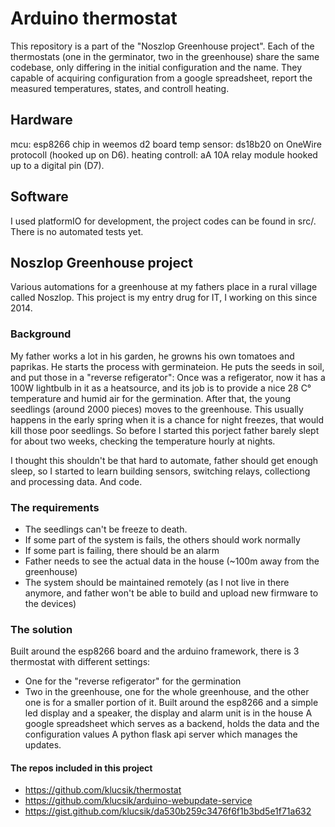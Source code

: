 # Arduino thermostat
This repository is a part of the "Noszlop Greenhouse project". Each of the thermostats (one in the germinator, two in the greenhouse) share the same codebase, only differing in the initial configuration and the name.
They capable of acquiring configuration from a google spreadsheet, report the measured temperatures, states, and controll heating.

## Hardware
mcu: esp8266 chip in weemos d2 board
temp sensor: ds18b20 on OneWire protocoll (hooked up on D6).
heating controll: aA 10A relay module hooked up to a digital pin (D7).

## Software
I used platformIO for development, the project codes can be found in src/. There is no automated tests yet.


## Noszlop Greenhouse project
Various automations for a greenhouse at my fathers place in a rural village called Noszlop.
This project is my entry drug for IT, I working on this since 2014.

### Background
My father works a lot in his garden, he growns his own tomatoes and paprikas. He starts the process with germinateion. He puts the seeds in soil, and put those in a "reverse refigerator": Once was a refigerator, now it has a 100W lightbulb in it as a heatsource, and its job is to provide a nice 28 C° temperature and humid air for the germination.
After that, the young seedlings (around 2000 pieces) moves to the greenhouse. This usually happens in the early spring when it is a chance for night freezes, that would kill those poor seedlings. So before I started this porject father barely slept for about two weeks, checking the temperature hourly at nights.

I thought this shouldn't be that hard to automate, father should get enough sleep, so I started to learn building sensors, switching relays, collectiong and processing data. And code.

### The requirements
* The seedlings can't be freeze to death.
* If some part of the system is fails, the others should work normally
* If some part is failing, there should be an alarm
* Father needs to see the actual data in the house (~100m away from the greenhouse)
* The system should be maintained remotely (as I not live in there anymore, and father won't be able to build and upload new firmware to the devices)

### The solution
 Built around the esp8266 board and the arduino framework, there is 3 thermostat with different settings:
 * One for the "reverse refigerator" for the germination
 * Two in the greenhouse, one for the whole greenhouse, and the other one is for a smaller portion of it.
 Built around the esp8266 and a simple led display and a speaker, the display and alarm unit is in the house
 A google spreadsheet which serves as a backend, holds the data and the configuration values
 A python flask api server which manages the updates.

#### The repos included in this project
* https://github.com/klucsik/thermostat
* https://github.com/klucsik/arduino-webupdate-service
* https://gist.github.com/klucsik/da530b259c3476f6f1b3bd5e1f71a632